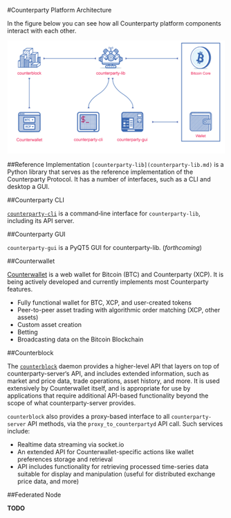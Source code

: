 #Counterparty Platform Architecture 

In the figure below you can see how all Counterparty platform components interact with each other.

![](/_images/platform_architecture1.png)
  
##Reference Implementation
`[counterparty-lib](counterparty-lib.md)` is a Python library that serves as the reference implementation of the Counterparty Protocol. It has a number of interfaces, such as a CLI and desktop a GUI.


##Counterparty CLI

[`counterparty-cli`](counterparty-cli.md) is a command‐line interface for `counterparty-lib`, including its API server.


##Counterparty GUI

`counterparty-gui` is a PyQT5 GUI for counterparty-lib. (*forthcoming*)


##Counterwallet

[Counterwallet](counterwallet_doc.md) is a web wallet for Bitcoin (BTC) and Counterparty (XCP). It is being actively developed and currently implements most Counterparty features.

- Fully functional wallet for BTC, XCP, and user-created tokens
- Peer-to-peer asset trading with algorithmic order matching (XCP, other assets)
- Custom asset creation
- Betting
- Broadcasting data on the Bitcoin Blockchain


##Counterblock

The [`counterblock`](counterblock_API.md) daemon provides a higher-level API that layers on top of counterparty-server‘s API, and includes extended information, such as market and price data, trade operations, asset history, and more. It is used extensively by Counterwallet itself, and is appropriate for use by applications that require additional API-based functionality beyond the scope of what counterparty-server provides.

`counterblock` also provides a proxy-based interface to all `counterparty-server` API methods, via the `proxy_to_counterpartyd` API call.  Such services include:

- Realtime data streaming via socket.io
- An extended API for Counterwallet-specific actions like wallet preferences storage and retrieval
- API includes functionality for retrieving processed time-series data suitable for display and manipulation (useful for distributed exchange price data, and more)

##Federated Node

**TODO**
